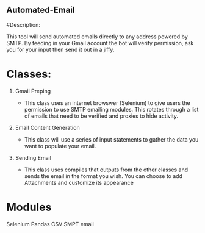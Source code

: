 ## Automated-Email
#Description:

This tool will send automated emails directly to any address powered by SMTP. By feeding in your Gmail account the bot will verify permission, ask you for your input then send it out in a jiffy.

# Classes:
1. Gmail Preping
    - This class uses an internet browswer (Selenium) to give users the permission to use SMTP emailing modules. This rotates through a list of emails that need to be verified and proxies to hide activity.
 
2. Email Content Generation
    - This class will use a series of input statements to gather the data you want to populate your email.
    
3. Sending Email
    - This class uses compiles that outputs from the other classes and sends the email in the format you wish. You can choose to add Attachments and customize its appearance 

# Modules
Selenium 
Pandas
CSV
SMPT
email
